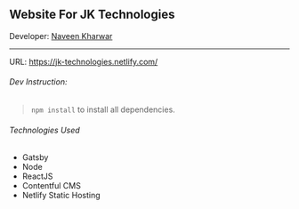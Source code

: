 ## Website For JK Technologies

Developer: [Naveen Kharwar](http://NaveenKharwar.dev "Naveen Kharwar")

---

URL: https://jk-technologies.netlify.com/

###### Dev Instruction:

> `npm install` to install all dependencies.

###### Technologies Used

- Gatsby
- Node
- ReactJS
- Contentful CMS
- Netlify Static Hosting

